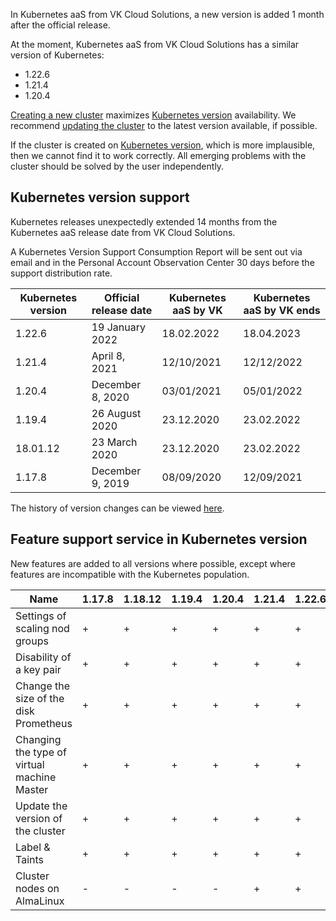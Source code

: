 In Kubernetes aaS from VK Cloud Solutions, a new version is added 1 month after the official release.

At the moment, Kubernetes aaS from VK Cloud Solutions has a similar version of Kubernetes:

- 1.22.6
- 1.21.4
- 1.20.4

[Creating a new cluster](../../k8s-clusters/create-k8s) maximizes [Kubernetes version](#k8s-versions-list) availability. We recommend [updating the cluster](../../k8s-clusters/update-k8s) to the latest version available, if possible.

If the cluster is created on [Kubernetes version](#k8s-versions-list), which is more implausible, then we cannot find it to work correctly. All emerging problems with the cluster should be solved by the user independently.

## Kubernetes version support <a id="k8s-versions-list"></a>

Kubernetes releases unexpectedly extended 14 months from the Kubernetes aaS release date from VK Cloud Solutions.

A Kubernetes Version Support Consumption Report will be sent out via email and in the Personal Account Observation Center 30 days before the support distribution rate.

|Kubernetes version|Official release date|Kubernetes aaS by VK|Kubernetes aaS by VK ends|
|------|------|------|-------|
|1.22.6|19 January 2022|18.02.2022|18.04.2023|
|1.21.4|April 8, 2021|12/10/2021|12/12/2022|
|1.20.4|December 8, 2020|03/01/2021|05/01/2022|
|1.19.4|26 August 2020|23.12.2020|23.02.2022|
|18.01.12|23 March 2020|23.12.2020|23.02.2022|
|1.17.8|December 9, 2019|08/09/2020|12/09/2021|

The history of version changes can be viewed [here](k8s-version-changelog).

## Feature support service in Kubernetes version <a id="k8s-features-list"></a>

New features are added to all versions where possible, except where features are incompatible with the Kubernetes population.

| Name                             | 1.17.8 | 1.18.12 | 1.19.4 | 1.20.4 | 1.21.4 | 1.22.6 |
| ---------------------------------------- | ------ | ------- | ------ | ------ | ------ | ------ |
| Settings of scaling nod groups     | +      | +       | +      | +      | +      | +      |
| Disability of a key pair                | +      | +       | +      | +      | +      | +      |
| Change the size of the disk Prometheus         | +      | +       | +      | +      | +      | +      |
|Changing the type of virtual machine Master | +      | +       | +      | +      | +      | +      |
| Update the version of the cluster                 | +      | +       | +      | +      | +      | +      |
| Label & Taints                           | +      | +       | +      | +      | +      | +      |
| Cluster nodes on AlmaLinux               | -      | -       | -      | -      | +      | +      |
